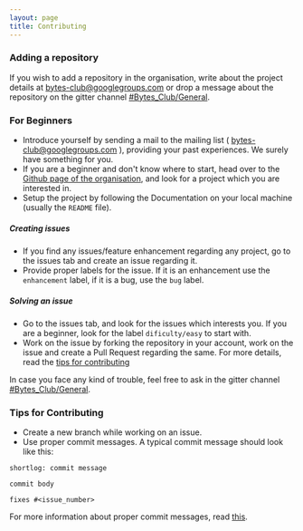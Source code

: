 ```yaml
---
layout: page
title: Contributing
---
```


### Adding a repository

If you wish to add a repository in the organisation, write about the project details at [bytes-club@googlegroups.com](mailto:bytes-club@googlegroups.com) or drop a message about the repository on the gitter channel [#Bytes_Club/General](https://gitter.im/Bytes_Club/General).

### For Beginners

* Introduce yourself by sending a mail to the mailing list ( [bytes-club@googlegroups.com](mailto:bytes-club@googlegroups.com) ), providing your past experiences. We surely have something for you.
* If you are a beginner and don't know where to start, head over to the [Github page of the organisation](https://github.com/BytesClub), and look for a project which you are interested in.
* Setup the project by following the Documentation on your local machine (usually the `README` file).

##### Creating issues
* If you find any issues/feature enhancement regarding any project, go to the issues tab and create an issue regarding it.
* Provide proper labels for the issue. If it is an enhancement use the `enhancement` label, if it is a bug, use the `bug` label.

##### Solving an issue
* Go to the issues tab, and look for the issues which interests you. If you are a beginner, look for the label `dificulty/easy` to start with.
* Work on the issue by forking the repository in your account, work on the issue and create a Pull Request regarding the same. For more details, read the [tips for contributing](#tips-for-contributing)

In case you face any kind of trouble, feel free to ask in the gitter channel [#Bytes_Club/General](https://gitter.im/Bytes_Club/General).

### Tips for Contributing

* Create a new branch while working on an issue.
* Use proper commit messages. A typical commit message should look like this: 

```
shortlog: commit message

commit body

fixes #<issue_number>
```

For more information about proper commit messages, read [this](https://chris.beams.io/posts/git-commit/).
